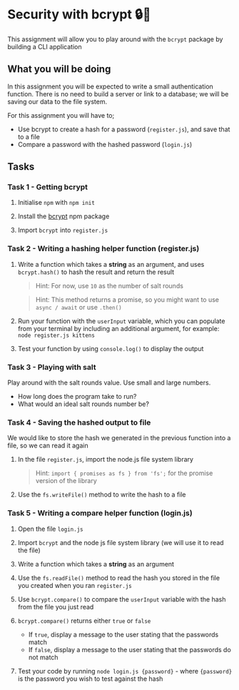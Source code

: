 # Security with bcrypt 🔒🔑

This assignment will allow you to play around with the `bcrypt` package by building a CLI application

## What you will be doing

In this assignment you will be expected to write a small authentication function. There is no need to build a server or link to a database; we will be saving our data to the file system.

For this assignment you will have to;

- Use bcrypt to create a hash for a password (`register.js`), and save that to a file
- Compare a password with the hashed password (`login.js`) 

## Tasks

### Task 1 - Getting bcrypt

1. Initialise `npm` with `npm init`

2. Install the [bcrypt](https://www.npmjs.com/package/bcrypt) npm package

3. Import `bcrypt` into `register.js`

### Task 2 - Writing a hashing helper function (register.js)

1. Write a function which takes a **string** as an argument, and uses `bcrypt.hash()` to hash the result and return the result

   > Hint: For now, use `10` as the number of salt rounds

   > Hint: This method returns a promise, so you might want to use `async / await` or use `.then()`
   
2. Run your function with the `userInput` variable, which you can populate from your terminal by including an additional argument, for example: `node register.js kittens`

3. Test your function by using `console.log()` to display the output

### Task 3 - Playing with salt

Play around with the salt rounds value. Use small and large numbers.

- How long does the program take to run?
- What would an ideal salt rounds number be?

### Task 4 - Saving the hashed output to file

We would like to store the hash we generated in the previous function into a file, so we can read it again

1. In the file `register.js`, import the node.js file system library

    > Hint: `import { promises as fs } from 'fs';` for the promise version of the library

2. Use the `fs.writeFile()` method to write the hash to a file

### Task 5 - Writing a compare helper function (login.js)

1. Open the file `login.js`

2. Import `bcrypt` and the node js file system library (we will use it to read the file)

3. Write a function which takes a **string** as an argument

4. Use the `fs.readFile()` method to read the hash you stored in the file you created when you ran `register.js`
   
5. Use `bcrypt.compare()` to compare the `userInput` variable with the hash from the file you just read
   
6. `bcrypt.compare()` returns either `true` or `false`
    - If `true`, display a message to the user stating that the passwords match
    - If `false`, display a message to the user stating that the passwords do not match

7. Test your code by running `node login.js {password}` - where `{password}` is the password you wish to test against the hash